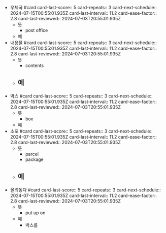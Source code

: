 - 우체국 #card
  card-last-score:: 5
  card-repeats:: 3
  card-next-schedule:: 2024-07-15T00:55:01.935Z
  card-last-interval:: 11.2
  card-ease-factor:: 2.8
  card-last-reviewed:: 2024-07-03T20:55:01.935Z
	- 뜻
		- post office
	- 예
- 내용물 #card
  card-last-score:: 5
  card-repeats:: 3
  card-next-schedule:: 2024-07-15T00:55:01.935Z
  card-last-interval:: 11.2
  card-ease-factor:: 2.8
  card-last-reviewed:: 2024-07-03T20:55:01.935Z
	- 뜻
		- contents
	- 예
		-
- 박스 #card
  card-last-score:: 5
  card-repeats:: 3
  card-next-schedule:: 2024-07-15T00:55:01.935Z
  card-last-interval:: 11.2
  card-ease-factor:: 2.8
  card-last-reviewed:: 2024-07-03T20:55:01.935Z
	- 뜻
		- box
	- 예
- 소포 #card
  card-last-score:: 5
  card-repeats:: 3
  card-next-schedule:: 2024-07-15T00:55:01.935Z
  card-last-interval:: 11.2
  card-ease-factor:: 2.8
  card-last-reviewed:: 2024-07-03T20:55:01.935Z
	- 뜻
		- parcel
		- package
	- 예
		-
- 올려놓다 #card
  card-last-score:: 5
  card-repeats:: 3
  card-next-schedule:: 2024-07-15T00:55:01.935Z
  card-last-interval:: 11.2
  card-ease-factor:: 2.8
  card-last-reviewed:: 2024-07-03T20:55:01.935Z
	- 뜻
		- put up on
	- 예
		- 박스를